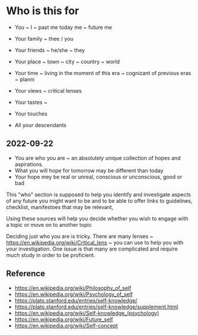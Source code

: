 # Who is this for

* You ~ I ~ past me  today me ~ future me
* Your family ~ thee / you
* Your friends ~ he/she ~ they

* Your place ~ town ~ city ~ country ~ world
* Your time ~ living in the moment of this era ~ cognizant of previous eras ~ planni
* Your views ~ critical lenses
* Your tastes ~
* Your touches
* All your descendants


## 2022-09-22

* You are who you are ~ an absolutely unique collection of hopes and aspirations.
* What you will hope for tomorrow may be different than today
* Your hope mey be real or unreal, conscious or unconscious, good or bad

This "who" section is supposed to help you identify and investigate aspects of any future you might want to be and to be able to offer links to guidelines, checklist, manifestoes that may be relevant,

Using these sources will help you decide whether you wish to engage with a topic or move on to another topic

Deciding just who you are is tricky. There are many lenses ~ https://en.wikipedia.org/wiki/Critical_lens ~ you can use to help you with your investigation. One issue is that many are complicated and require much study in order to be proficient.





## Reference

* https://en.wikipedia.org/wiki/Philosophy_of_self
* https://en.wikipedia.org/wiki/Psychology_of_self
* https://plato.stanford.edu/entries/self-knowledge/
* https://plato.stanford.edu/entries/self-knowledge/supplement.html
* https://en.wikipedia.org/wiki/Self-knowledge_(psychology)
* https://en.wikipedia.org/wiki/Future_self
* https://en.wikipedia.org/wiki/Self-concept

